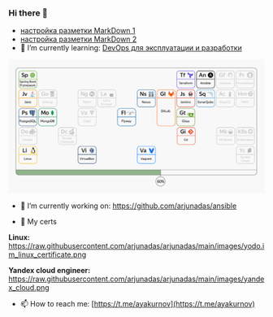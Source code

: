 ### Hi there 👋

 - [настройка разметки MarkDown 1](https://help.vivaldi.com/ru/services-ru/forum-ru/markdown-formatting/)
 - [настройка разметки MarkDown 2](https://gist.github.com/Jekins/2bf2d0638163f1294637#CodeBlocks)
- 🌱 I’m currently learning:
[DevOps для эксплуатации и разработки](https://practicum.yandex.ru/promo/devops-course)

![после окончания 2ой главы](/images/progress-bar.png)

- 🔭 I’m currently working on:
https://github.com/arjunadas/ansible

- 💬 My certs

**Linux:**
https://raw.githubusercontent.com/arjunadas/arjunadas/main/images/yodo.im_linux_certificate.png

**Yandex cloud engineer:**
https://raw.githubusercontent.com/arjunadas/arjunadas/main/images/yandex_cloud.png

- 📫 How to reach me:
[https://t.me/ayakurnov](https://t.me/ayakurnov)

<!--
**arjunadas/arjunadas** is a ✨ _special_ ✨ repository because its `README.md` (this file) appears on your GitHub profile.

Here are some ideas to get you started:

- 🔭 I’m currently working on ...
- 🌱 I’m currently learning ...
- 👯 I’m looking to collaborate on ...
- 🤔 I’m looking for help with ...
- 💬 Ask me about ...
- 📫 How to reach me: ...
- 😄 Pronouns: ...
- ⚡ Fun fact: ...
-->
